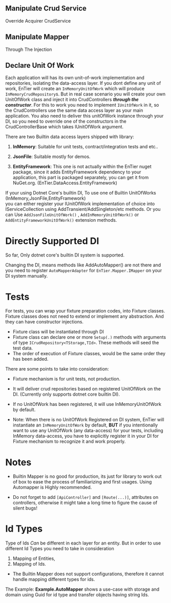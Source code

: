 







Manipulate Crud Service
--------

Override Acquirer CrudService


Manipulate Mapper
----------

Through The Injection

Declare Unit Of Work
------------

Each application will has its own unit-of-work implementation and repositories, 
isolating the data-access layer. If you dont define any unit of work, 
EnTier will create an ```InMemoryUnitOfWork``` which will produce ```InMemoryCrudRepository```s. 
But in real case scenario you will create your own UnitOfWork class and inject 
it into CrudControllers ___through the constructor___. For this to work you need 
to implement ```IUnitOfWork``` in it, so the CrudControllers use the same data access
 layer as your main application. You also need to deliver this unitOfWork instance 
 through your DI, so you need to override one of the constructors in the CrudControllerBase 
 which takes IUnitOfWork argument.

There are two Builtin data access layers shipped with library:

1) __InMemory__: Suitable for unit tests, contract/integration tests and etc..
2) __JsonFile__: Suitable mostly for demos.

3) __EntityFramework__: This one is not actually within the EnTier nuget package,
 since it adds EntityFramework dependency to your application, this part is packaged 
 separately, you can get it from NuGet.org. (EnTier.DataAccess.EntityFramework)
 
If your using Dotnet Core's builtin DI, To use one of Builtin UnitOfWorks (InMemory,JsonFile,EntityFramework)  
you can either register your IUnitOfWork implementation of choice into IServiceCollection using 
AddTransient/AddSingleton/etc methods. Or you can Use ```AddJsonFileUnitOfWork()``` 
, ```AddInMemoryUnitOfWork()``` or ```AddEntityFrameworkUnitOfWork()``` extension methods.

Directly Supported DI
================

So far, Only dotnet core's builtin DI system is supported. 

Changing the DI, means methods like AddAutoMapper() are not there and you need to register 
```AutoMapperAdapter``` for ```EnTier.Mapper.IMapper``` on your DI system manually. 

Tests
======

For tests, you can wrap your fixture preparation codes, into Fixture classes. Fixture classes 
does not need to extend or implement any abstraction. And they can have constructor injections. 
 
 * Fixture class will be instantiated through DI
 * Fixture class can declare one or more ```Setup(.)``` methods with arguments 
 of type ```ICrudRepository<TStorage,TId>```. These methods will seed 
 the test data.
 * The order of execution of Fixture classes, would be the same
  order they has been added.
  
There are some points to take into consideration:

 * Fixture mechanism is for unit tests, not production.
 * It will deliver crud repositories based on registered UnitOfWork 
 on the DI. (Currently only supports dotnet core builtin DI). 
 * If no UnitOfWork has been registered, it will use InMemoryUnitOfWork 
 by default.  

 * Note: When there is no UnitOfWork Registered on DI system, EnTier will 
 instantiate an ```InMemoryUnitOfWork``` by default, __BUT__ if you intentionally
  want to use any UnitOfWork (any data-access) for your tests, including InMemory 
  data-access, you have to explicitly register it in your DI for Fixture mechanism 
  to recognize it and work properly. 

Notes
=========

 * Builtin Mapper is no good for production, 
 its just for library to work out of box to ease the 
 process of familiarizing and first usages. Using 
 Automapper is Highly recommended.  
 
 * Do not forget to add ```[ApiController]``` and ```[Route(...)]```,
  attributes on controllers, otherwise it might take a long time to figure the cause of 
  silent bugs!
  
 Id Types
 =========
 
 Type of Ids _Can_ be different in each layer for an entity. But 
 in order to use different Id Types you need to take in
  consideration 
  1) Mapping of Entities,
  2) Mapping of Ids.
  * The Builtin Mapper does not support configurations, therefore it
   cannot handle mapping different types for ids.
   
  The Example: __Example.AutoMapper__ shows a use-case with storage and domain 
  using Guid for id type and transfer objects having string Ids.
  
  